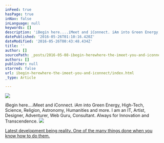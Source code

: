 ```yaml
---
inFeed: true
hasPage: true
inNav: false
inLanguage: null
keywords: []
description: 'iBegin here....iMeet and iConnect. iAm into Green Energy, High-Tech, Science, Religion, Astronomy, Humanities and more. I am an IT, Artist, Designer, Adventurer, Web Guru, Consultant. Always for Innovation and Transcendence.'
datePublished: '2016-05-26T01:10:16.420Z'
dateModified: '2016-05-26T00:43:48.434Z'
title: ''
author: []
sourcePath: _posts/2016-05-08-ibegin-herewhere-the-imeet-you-and-iconnect.md
authors: []
publisher: null
starred: false
url: ibegin-herewhere-the-imeet-you-and-iconnect/index.html
_type: Article

---
```

![](https://the-grid-user-content.s3-us-west-2.amazonaws.com/7a700f99-bdb1-4ec2-853f-33593ce5cbaa.png)

iBegin here....iMeet and iConnect. iAm into Green Energy, High-Tech, Science, Religion, Astronomy, Humanities and more. I am an IT, Artist, Designer, Adventurer, Web Guru, Consultant. Always for Innovation and Transcendence.
![](https://the-grid-user-content.s3-us-west-2.amazonaws.com/5003620f-363b-49f3-aedb-6f41bf7a6da2.png)

[Latest development being reality. One of the many things done when you know how to do them.][0]

[0]: www.xpresspctech.com